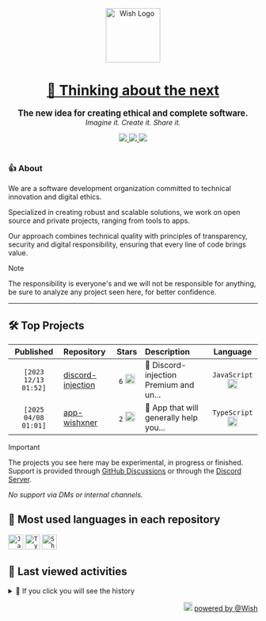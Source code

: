 <div align="center">
  <picture>
    <source srcset="https://cxn.vercel.app/imgs/logo/wish/wish-light.png" media="(prefers-color-scheme: dark)"/>
    <img src="https://cxn.vercel.app/imgs/logo/wish/wish-dark.png" alt="Wish Logo" height="110" loading="lazy" />
  </picture>

  <h1>
    <a href="https://github.com/wishware">
      💉 Thinking about the next
    </a>
  </h1>
</div>

<p align="center">
  <strong style="font-size: 1.2em;">The new idea for creating ethical and complete software.</strong><br/>
  <em>Imagine it. Create it. Share it.</em>
</p>

<div align="center">
  <a aria-label="Discord" href="https://discord.gg/A6Vu7gYE">
    <img src="https://img.shields.io/discord/903684797560397915?color=%23e3aef0&logo=discord&style=flat-square&logoColor=fff&label=Chat">
  </a>
  <a aria-label="Followers" href="https://github.com/orgs/wishware">
    <img src="https://img.shields.io/github/followers/wishware?color=%23e3aef0&logo=github&style=flat-square&logoColor=fff&label=Follow">
  </a>
  <a aria-label="Github Community" href="https://github.com/orgs/wishware/discussions">
    <img src="https://img.shields.io/badge/Community-Discussions-%23e3aef0?logo=github&style=flat-square&logoColor=fff">
  </a>
</div>
<br/>

### 👍 About

We are a software development organization committed to technical innovation and digital ethics.

Specialized in creating robust and scalable solutions, we work on open source and private projects, ranging from tools to apps. 

Our approach combines technical quality with principles of transparency, security and digital responsibility, ensuring that every line of code brings value.

> [!NOTE]  
> 
> The responsibility is everyone's and we will not be responsible for anything, be sure to analyze any project seen here, for better confidence. 

---

## 🛠 Top Projects

<!--repository:start-->
|            Published            | Repository                                                         |                                                                        Stars                                                                        | Description                            |                                                           Language                                                           |
| :-----------------------------: | :----------------------------------------------------------------- | :-------------------------------------------------------------------------------------------------------------------------------------------------: | :------------------------------------- | :--------------------------------------------------------------------------------------------------------------------------: |
| <code>[2023 12/13 01:52]</code> | [discord-injection](https://github.com/wishware/discord-injection) | <code>6</code> <img src="https://github.com/user-attachments/assets/320cf792-938e-491f-b54c-62b7c653ce31" alt="Star icon" height="20" width="20" /> | 💉 Discord-injection Premium and un... | <code>JavaScript</code> <img src="https://skillicons.dev/icons?i=javascript" alt="JavaScript icon" height="20" width="20" /> |
| <code>[2025 04/08 01:01]</code> | [app-wishxner](https://github.com/wishware/app-wishxner)           | <code>2</code> <img src="https://github.com/user-attachments/assets/320cf792-938e-491f-b54c-62b7c653ce31" alt="Star icon" height="20" width="20" /> | 📡 App that will generally help you... | <code>TypeScript</code> <img src="https://skillicons.dev/icons?i=typescript" alt="TypeScript icon" height="20" width="20" /> |
<!-- Last update: 2025-05-11T23:48:38.203Z -->
<!--repository:end-->

> [!IMPORTANT]  
>
> The projects you see here may be experimental, in progress or finished. 
> Support is provided through [GitHub Discussions](https://github.com/orgs/wishware/discussions/categories/general) or through the [Discord Server](https://discord.gg/A6Vu7gYE).
>
> *No support via DMs or internal channels.*  

## 📌 Most used languages in each repository

<!--languages:start-->
<code><img src="https://skillicons.dev/icons?i=javascript" alt="JavaScript icon" height="30" width="30" /></code>
<code><img src="https://skillicons.dev/icons?i=typescript" alt="TypeScript icon" height="30" width="30" /></code>
<code><img src="https://github.com/user-attachments/assets/76a9fd72-22ac-46f0-a3bd-d2a7dc1119f9" alt="Shell icon unknown" height="30" width="30" /></code>
<!-- Last update: 2025-05-11T23:48:38.902Z -->
<!--languages:end-->

## 📌 Last viewed activities

<!--activity:start-->
<details><summary>🎯 If you click you will see the history</summary>

`[2025 05/11 21:50]` ⭐ Starred repository [privatenumber/tsx](https://github.com/privatenumber/tsx)<br/>
`[2025 05/09 00:18]` ❗️ Opened issue [`#1`](https://github.com/k4itrun/k4itrun/issues/1 'x') in [k4itrun/k4itrun](https://github.com/k4itrun/k4itrun)<br/>
`[2025 05/05 17:49]` 📝 Made `2` commits in [k4itrun/wish](https://github.com/k4itrun/wish)<br/>
`[2025 05/05 17:49]` 🎉 Merged PR [`#12`](https://github.com/k4itrun/wish/pull/12 'SoftEther VPN') in [k4itrun/wish](https://github.com/k4itrun/wish)<br/>
`[2025 05/02 17:55]` ⭐ Starred repository [cosmiconfig/cosmiconfig](https://github.com/cosmiconfig/cosmiconfig)<br/>
`[2025 05/02 05:56]` ⭐ Starred repository [pnpm/pacquet](https://github.com/pnpm/pacquet)<br/>
`[2025 05/01 15:55]` 📝 Made `2` commits in [k4itrun/wish](https://github.com/k4itrun/wish)<br/>
`[2025 05/01 01:52]` 📝 Made `3` commits in [k4itrun/next-portfolio](https://github.com/k4itrun/next-portfolio)<br/>
`[2025 04/30 20:29]` 📝 Made `2` commits in [k4itrun/antilinks-bypasser](https://github.com/k4itrun/antilinks-bypasser)<br/>
`[2025 04/30 20:22]` 📝 Made `1` commit in [k4itrun/wick](https://github.com/k4itrun/wick)<br/>
`[2025 04/30 15:22]` ⭐ Starred repository [renovatebot/renovate](https://github.com/renovatebot/renovate)<br/>
`[2025 04/27 19:53]` 📝 Made `11` commits in [k4itrun/assets](https://github.com/k4itrun/assets)<br/>
`[2025 04/26 21:54]` ⭐ Starred repository [k4itrun/k4itrun](https://github.com/k4itrun/k4itrun)<br/>
`[2025 04/26 19:40]` 📝 Made `1` commit in [k4itrun/wish](https://github.com/k4itrun/wish)<br/>
`[2025 04/25 23:26]` 📝 Made `1` commit in [k4itrun/example.app](https://github.com/k4itrun/example.app)

</details>
<!-- Last update: 2025-05-11T23:48:38.407Z -->
<!--activity:end-->

<p align="right">
  <picture>
    <source srcset="https://cxn.vercel.app/imgs/logo/wish/wish-light.png" media="(prefers-color-scheme: dark)"/>
    <img src="https://cxn.vercel.app/imgs/logo/wish/wish-dark.png" alt="Wish Logo" width="18" loading="lazy"/>
  </picture>
  <a href="https://github.com/wishware">powered by @Wish</a>
</p>